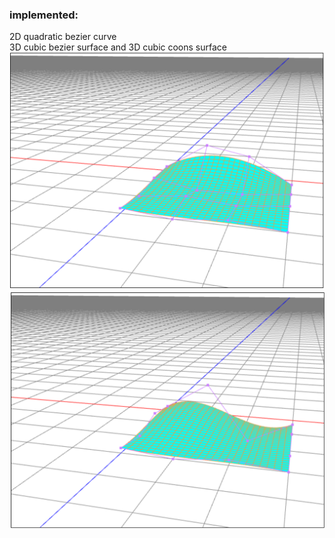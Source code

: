 ### implemented:  
2D quadratic bezier curve  
3D cubic bezier surface and 3D cubic coons surface
![](https://github.com/YanZhu00/WebGL_tasks/blob/main/screenshots/M1_bezier_surface.png)
![](https://github.com/YanZhu00/WebGL_tasks/blob/main/screenshots/M1_coons_surface.png)
